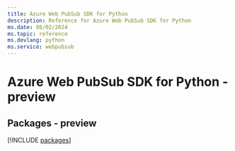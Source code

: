 ```yaml
---
title: Azure Web PubSub SDK for Python
description: Reference for Azure Web PubSub SDK for Python
ms.date: 08/02/2024
ms.topic: reference
ms.devlang: python
ms.service: webpubsub
---
```

# Azure Web PubSub SDK for Python - preview
## Packages - preview
[!INCLUDE [packages](web-pubsub-index.md)]